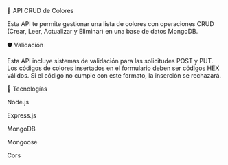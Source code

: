 🎨 API CRUD de Colores

Esta API te permite gestionar una lista de colores con operaciones CRUD (Crear, Leer, Actualizar y Eliminar) en una base de datos MongoDB.


🛡️ Validación

Esta API incluye sistemas de validación para las solicitudes POST y PUT. Los códigos de colores insertados en el formulario deben ser códigos HEX válidos. Si el código no cumple con este formato, la inserción se rechazará.


🚀 Tecnologías

Node.js

Express.js

MongoDB

Mongoose

Cors
